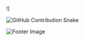 
![

![GitHub Contribution Snake](https://github.com/EchoSingh/EchoSingh/blob/output/snake-cool.svg)
  
  <p>
    <img src="https://raw.githubusercontent.com/Long18/Long18/refs/heads/dev/assets/footers/cat_on_line.svg?sanitize=true" alt="Footer Image" />
  </p>
